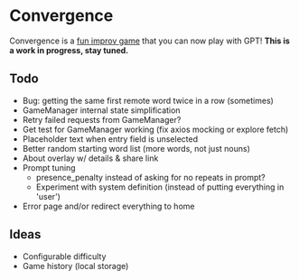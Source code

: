 # Convergence

Convergence is a [fun improv game](https://www.learnimprov.com/convergence/) that you can now play with GPT! **This is a work in progress, stay tuned.**

## Todo

- Bug: getting the same first remote word twice in a row (sometimes)
- GameManager internal state simplification
- Retry failed requests from GameManager?
- Get test for GameManager working (fix axios mocking or explore fetch)
- Placeholder text when entry field is unselected
- Better random starting word list (more words, not just nouns)
- About overlay w/ details & share link
- Prompt tuning
  - presence_penalty instead of asking for no repeats in prompt?
  - Experiment with system definition (instead of putting everything in 'user')
- Error page and/or redirect everything to home

## Ideas

- Configurable difficulty
- Game history (local storage)
